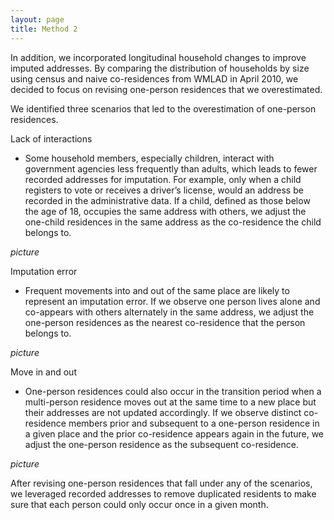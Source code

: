 ```yaml
---
layout: page
title: Method 2
---
```



In addition, we incorporated longitudinal household changes to improve imputed addresses. By comparing the distribution of households by size using census and naive co-residences from WMLAD in April 2010, we decided to focus on revising one-person residences that we overestimated. 

We identified three scenarios that led to the overestimation of one-person residences.

Lack of interactions 
- Some household members, especially children, interact with government agencies less frequently than adults, which leads to fewer recorded addresses for imputation. For example, only when a child registers to vote or receives a driver’s license, would an address be recorded in the administrative data. If a child, defined as those below the age of 18, occupies the same address with others, we adjust the one-child residences in the same address as the co-residence the child belongs to.   

*picture*

Imputation error
- Frequent movements into and out of the same place are likely to represent an imputation error. If we observe one person lives alone and co-appears with others alternately in the same address, we adjust the one-person residences as the nearest co-residence that the person belongs to. 

*picture*

Move in and out 
- One-person residences could also occur in the transition period when a multi-person residence moves out at the same time to a new place but their addresses are not updated accordingly. If we observe distinct co-residence members prior and subsequent to a one-person residence in a given place and the prior co-residence appears again in the future, we adjust the one-person residence as the subsequent co-residence. 

*picture*

After revising one-person residences that fall under any of the scenarios, we leveraged recorded addresses to remove duplicated residents to make sure that each person could only occur once in a given month.  

